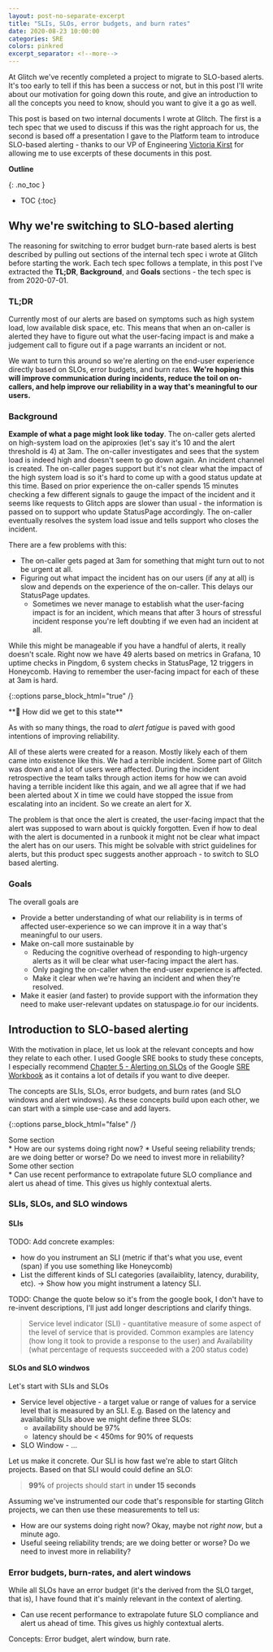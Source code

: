 ```yaml
---
layout: post-no-separate-excerpt
title: "SLIs, SLOs, error budgets, and burn rates"
date: 2020-08-23 10:00:00
categories: SRE
colors: pinkred
excerpt_separator: <!--more-->
---
```


At Glitch we've recently completed a project to migrate to SLO-based alerts. It's too early to tell if this has been a success or not, but in this post I'll write about our motivation for going down this route, and give an introduction to all the concepts you need to know, should you want to give it a go as well.

This post is based on two internal documents I wrote at Glitch. The first is a tech spec that we used to discuss if this was the right approach for us, the second is based off a presentation I gave to the Platform team to introduce SLO-based alerting - thanks to our VP of Engineering [Victoria Kirst](https://twitter.com/bictolia) for allowing me to use excerpts of these documents in this post.

<!--more-->

**Outline**

{: .no_toc }
* TOC
{:toc}

## Why we're switching to SLO-based alerting

The reasoning for switching to error budget burn-rate based alerts is best described by pulling out sections of the internal tech spec i wrote at Glitch before starting the work. Each tech spec follows a template, in this post I've extracted the **TL;DR**, **Background**, and **Goals** sections - the tech spec is from 2020-07-01.

### TL;DR

Currently most of our alerts are based on symptoms such as high system load, low available disk space, etc. This means that when an on-caller is alerted they have to figure out what the user-facing impact is and make a judgement call to figure out if a page warrants an incident or not.

We want to turn this around so we're alerting on the end-user experience directly  based on SLOs, error budgets, and burn rates. **We're hoping this will improve communication during incidents, reduce the toil on on-callers, and help improve our reliability in a  way that's meaningful to our users.**

### Background

**Example of what a page might look like today**. The on-caller gets alerted on high-system load on the apiproxies (let's say it's 10 and the alert threshold is 4) at 3am. The on-caller investigates and sees that the system load is indeed high and doesn't seem to go down again. An incident channel is created. The on-caller pages support but it's not clear what the impact of the high system load is so it's hard to come up with a good status update at this time. Based on prior experience the on-caller spends 15 minutes checking a few different signals to gauge the impact of the incident and it seems like requests to Glitch apps are slower than usual - the information is passed on to support who update StatusPage accordingly. The on-caller eventually resolves the system load issue and tells support who closes the incident.

There are a few problems with this:

- The on-caller gets paged at 3am for something that might turn out to not be urgent at all.
- Figuring out what impact the incident has on our users (if any at all) is slow and depends on the experience of the on-caller. This delays our StatusPage updates.
  - Sometimes we never manage to establish what the user-facing impact is for an incident, which means that after 3 hours of stressful incident response you're left doubting if we even had an incident at all.

While this might be manageable if you have a handful of alerts, it really doesn't scale. Right now we have 49 alerts based on metrics in Grafana, 10 uptime checks in Pingdom, 6 system checks in StatusPage, 12 triggers in Honeycomb. Having to remember the user-facing impact for each of these at 3am is hard.

{::options parse_block_html="true" /}
<div class="note-box">
**📜 How did we get to this state**

As with so many things, the road to *alert fatigue* is paved with good intentions of improving reliability.

All of these alerts were created for a reason. Mostly likely each of them came into existence like this. We had a terrible incident. Some part of Glitch was down and a lot of users were affected. During the incident retrospective the team talks through action items for how we can avoid having a terrible incident like this again, and we all agree that if we had been alerted about X in time we could have stopped the issue from escalating into an incident. So we create an alert for X.

The problem is that once the alert is created, the user-facing impact that the alert was supposed to warn about is quickly forgotten. Even if how to deal with the alert is documented in a runbook it might not be clear what impact the alert has on our users. This might be solvable with strict guidelines for alerts, but this product spec suggests another approach - to switch to SLO based alerting.
</div>

### Goals

The overall goals are

* Provide a better understanding of what our reliability is in terms of affected user-experience so we can improve it in a way that's meaningful to our users.
* Make on-call more sustainable by 
  * Reducing the cognitive overhead of responding to high-urgency alerts as it will be clear what user-facing impact the alert has.
  * Only paging the on-caller when the end-user experience is affected. 
  * Make it clear when we're having an incident and when they're resolved.
* Make it easier (and faster) to provide support with the information they need to make user-relevant updates on statuspage.io for our incidents.

## Introduction to SLO-based alerting

With the motivation in place, let us look at the relevant concepts and how they relate to each other. I used Google SRE books to study these concepts, I especially recommend [Chapter 5 - Alerting on SLOs](https://landing.google.com/sre/workbook/chapters/alerting-on-slos/) of the Google [SRE Workbook](https://landing.google.com/sre/workbook/toc/) as it contains a lot of details if you want to dive deeper.

The concepts are SLIs, SLOs, error budgets, and burn rates (and SLO windows and alert windows). As these concepts build upon each other, we can start with a simple use-case and add layers.

{::options parse_block_html="false" /}
<div class="boxes">
<div class="box">
<div class="box__header">
Some section
</div>
<div class="box__content">
* How are our systems doing right now?
* Useful seeing reliability trends; are we doing better or worse? Do we need to invest more in reliability?
</div>
</div>
<div class="box">
<div class="box__header">
Some other section
</div>
<div class="box__content">
* Can use recent performance to extrapolate future SLO compliance and alert us ahead of time. This gives us highly contextual alerts.
</div>
</div>
</div>

### SLIs, SLOs, and SLO windows

#### SLIs

TODO: Add concrete examples: 
* how do you instrument an SLI (metric if that's what you use, event (span) if you use something like Honeycomb)
* List the different kinds of SLI categories (availaiblity, latency, durability, etc). -> Show how you might instrument a latency SLI.

TODO: Change the quote below  so it's from the google book, I don't have to re-invent descriptions, I'll just add longer descriptions and clarify things.

> Service level indicator (SLI) - quantitative measure of some aspect of the level of service that is provided. Common examples are latency (how long it took to provide a response to the user) and Availability (what percentage of requests succeeded with a 200 status code)


#### SLOs and SLO windwos

Let's start with SLIs and SLOs

* Service level objective - a target value or range of values for a service level that is measured by an SLI. E.g. Based on the latency and availability SLIs above we might define three SLOs:
  * availability should be 97%
  * latency should be < 450ms for 90% of requests
* SLO Window - ...

Let us make it concrete. Our SLI is how fast we're able to start Glitch projects. Based on that SLI would could define an SLO:

> __99%__ of projects should start in __under 15 seconds__

Assuming we've instrumented our code that's responsible for starting Glitch projects, we can then use these measurements to tell us:

* How are our systems doing right now? Okay, maybe not *right now*, but a minute ago.
* Useful seeing reliability trends; are we doing better or worse? Do we need to invest more in reliability?

### Error budgets, burn-rates, and alert windows

While all SLOs have an error budget (it's the derived from the SLO target, that is), I have  found that it's mainly relevant in the context of alerting.

* Can use recent performance to extrapolate future SLO compliance and alert us ahead of time. This gives us highly contextual alerts.

Concepts: Error budget, alert window, burn rate.
